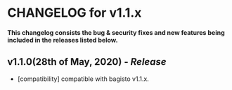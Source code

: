 # CHANGELOG for v1.1.x

#### This changelog consists the bug & security fixes and new features being included in the releases listed below.

## **v1.1.0(28th of May, 2020)** - _Release_

- [compatibility] compatible with bagisto v1.1.x.
